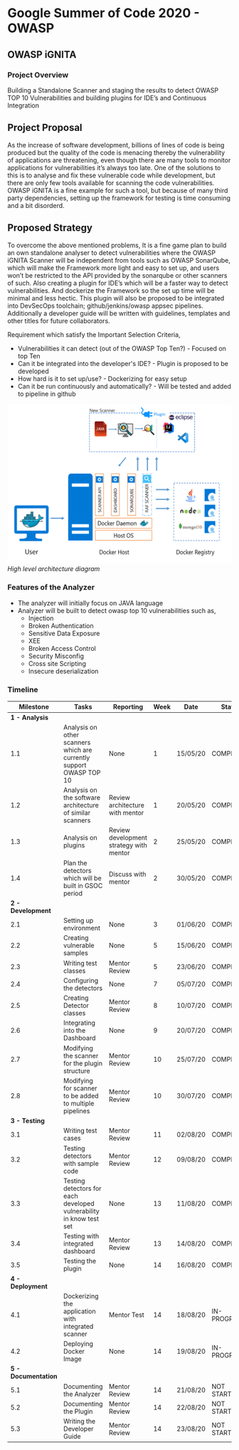 # Google Summer of Code 2020 - OWASP

## OWASP iGNITA




### Project Overview

Building a Standalone Scanner and staging the results to detect OWASP TOP 10 Vulnerabilities and building plugins for IDE’s and Continuous Integration 

## Project Proposal 

As the increase of software development, billions of lines of code is being produced but the quality of the code is menacing thereby the vulnerability of applications are threatening, even though there are many tools to monitor applications for vulnerabilities it’s always too late. One of the solutions to this is to analyse and fix these vulnerable code while development, but there are only few tools available for scanning the code vulnerabilities.
OWASP iGNITA is a fine example for such a tool, but because of many third party dependencies, setting up the framework for testing is time consuming and a bit disorderd.

## Proposed Strategy

To overcome the above mentioned problems, It is a fine game plan to build an own standalone analyser to detect vulnerabilities where the OWASP iGNITA Scanner will be independent from tools such as OWASP SonarQube, which will make the Framework more light and easy to set up, and users won’t be restricted to the API provided by the sonarqube or other scanners of such. Also creating a plugin for IDE’s which will be a faster way to detect vulnerabilities. And dockerize the Framework so the set up time will be minimal and less hectic. This plugin will also be proposed to be integrated into  DevSecOps toolchain; github/jenkins/owasp appsec pipelines. Additionally a developer guide will be written with guidelines, templates and other titles for future collaborators.

Requirement which satisfy the Important Selection Criteria,

- Vulnerabilities it can detect (out of the OWASP Top Ten?) - Focused on top Ten
- Can it be integrated into the developer's IDE? - Plugin is proposed to be developed
- How hard is it to set up/use? - Dockerizing for easy setup
- Can it be run continuously and automatically? - Will be tested and added to pipeline in github

![Architecture](/assets/images/Architecture.png)
<em>High level architecture diagram</em>

### Features of the Analyzer
- The analyzer will initially focus on JAVA language
- Analyzer will be built to detect owasp top 10 vulnerabilities such as,
    - Injection
    - Broken Authentication
    - Sensitive Data Exposure
    - XEE
    - Broken Access Control
    - Security Misconfig
    - Cross site Scripting 
    - Insecure deserialization

### Timeline

| **Milestone** | **Tasks** | **Reporting** | **Week** | **Date** | **Status** |
| --- | --- | --- | --- | --- | --- |
| **1 - Analysis** |
| 1.1 | Analysis on other scanners which are currently support OWASP TOP 10 | None | 1 | 15/05/20 | COMPLETED |
| 1.2 | Analysis on the software architecture of similar scanners | Review architecture with mentor | 1 | 20/05/20 |COMPLETED |
| 1.3 | Analysis on plugins | Review development strategy with mentor | 2 | 25/05/20 |COMPLETED |
| 1.4 | Plan the detectors which will be built in GSOC period | Discuss with mentor | 2 | 30/05/20 |COMPLETED |
| **2 - Development** |
| 2.1 | Setting up environment | None | 3 | 01/06/20 |COMPLETED |
| 2.2 | Creating vulnerable samples | None | 5 | 15/06/20 |COMPLETED |
| 2.3 | Writing test classes | Mentor Review | 5 | 23/06/20 |COMPLETED |
| 2.4 | Configuring the detectors | None | 7 | 05/07/20 |COMPLETED |
| 2.5 | Creating Detector classes | Mentor Review | 8 | 10/07/20 | COMPLETED |
| 2.6 | Integrating into the Dashboard | None | 9 | 20/07/20 | COMPLETED |
| 2.7 | Modifying the scanner for the plugin structure | Mentor Review | 10 | 25/07/20 |COMPLETED |
| 2.8 | Modifying for scanner to be added to multiple pipelines | Mentor Review | 10 | 30/07/20 |COMPLETED |
| **3 - Testing** |
| 3.1 | Writing test cases | Mentor Review | 11 | 02/08/20 |COMPLETED |
| 3.2 | Testing detectors with sample code | Mentor Review | 12 | 09/08/20 |COMPLETED|
| 3.3 | Testing detectors for each developed vulnerability in know test set | None | 13 | 11/08/20 |COMPLETED |
| 3.4 | Testing with integrated dashboard | Mentor Review | 13 | 14/08/20 |COMPLETED |
| 3.5 | Testing the plugin | None | 14 | 16/08/20 |COMPLETED |
| **4 - Deployment** |
| 4.1 | Dockerizing the application with integrated scanner | Mentor Test | 14 | 18/08/20 |IN-PROGRESS |
| 4.2 | Deploying Docker Image | None | 14 | 19/08/20 |IN-PROGRESS |
| **5 - Documentation** |
| 5.1 | Documenting the Analyzer | Mentor Review | 14 | 21/08/20 |NOT STARTED |
| 5.2 | Documenting the Plugin | Mentor Review | 14 | 22/08/20 |NOT STARTED |
| 5.3 | Writing the Developer Guide | Mentor Review | 14 | 23/08/20 |NOT STARTED |




